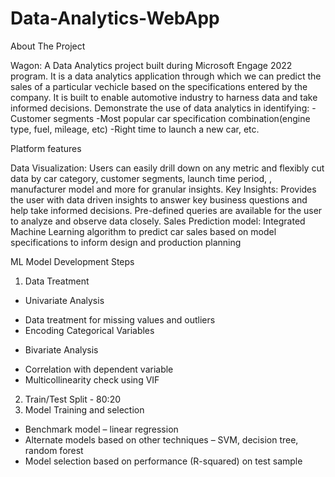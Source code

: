 # Data-Analytics-WebApp


About The Project

Wagon: A Data Analytics project built during Microsoft Engage 2022 program.
It is a data analytics application through which we can predict the sales of a particular vechicle based on the specifications entered by the company.
It is built to enable automotive industry to harness data and take informed decisions.
Demonstrate the use of data analytics in identifying:
-Customer segments
-Most popular car specification combination(engine type, fuel, mileage, etc)
-Right time to launch a new car, etc.

Platform features

Data Visualization: Users can easily drill down on any metric and flexibly cut data by car category, customer segments, launch time period, , manufacturer model and more for granular insights.
Key Insights: Provides the user with data driven insights to answer key business questions and help take informed decisions. Pre-defined queries are available for the user to analyze and observe data closely.
Sales Prediction model: Integrated Machine Learning algorithm to predict car sales based on model specifications to inform design and production planning

ML Model Development Steps
1. Data Treatment
- Univariate Analysis
* Data treatment for missing values and outliers
* Encoding Categorical Variables
- Bivariate Analysis
* Correlation with dependent variable
* Multicollinearity check using VIF
2. Train/Test Split  - 80:20
3. Model Training and selection
- Benchmark model – linear regression
- Alternate models based on other techniques – SVM, decision tree, random forest
- Model selection based on performance (R-squared) on test sample

